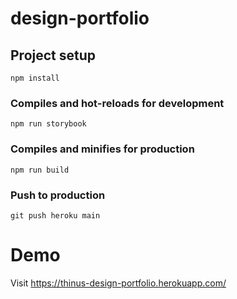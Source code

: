 # design-portfolio

## Project setup
```
npm install
```

### Compiles and hot-reloads for development
```
npm run storybook
```

### Compiles and minifies for production
```
npm run build
```

### Push to production
```
git push heroku main
```

# Demo
Visit https://thinus-design-portfolio.herokuapp.com/
